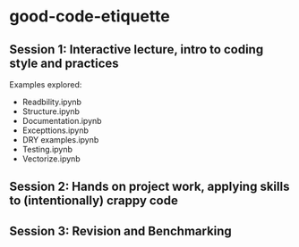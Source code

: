 # good-code-etiquette

## Session 1: Interactive lecture, intro to coding style and practices
Examples explored:
- Readbility.ipynb
- Structure.ipynb
- Documentation.ipynb
- Excepttions.ipynb
- DRY examples.ipynb
- Testing.ipynb
- Vectorize.ipynb

## Session 2: Hands on project work, applying skills to (intentionally) crappy code

## Session 3: Revision and Benchmarking
